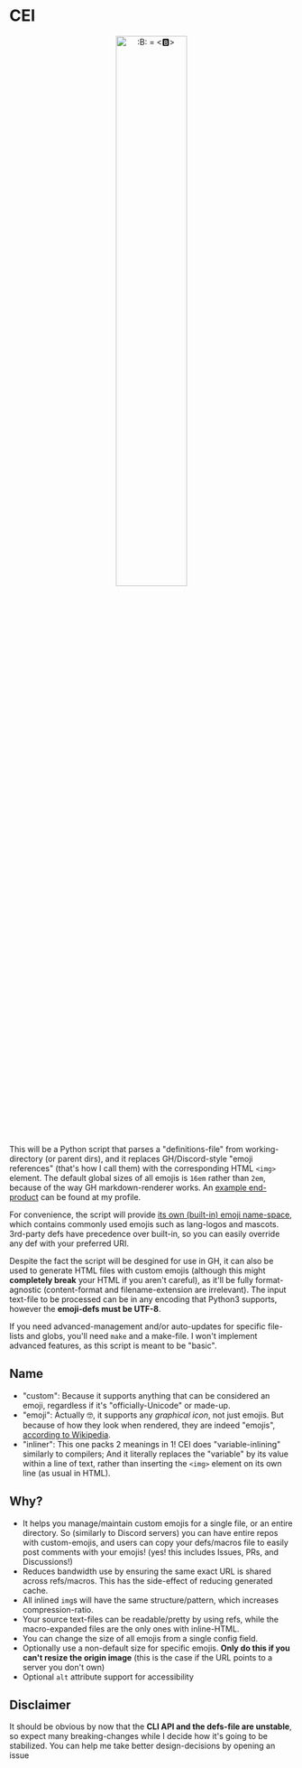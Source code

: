 # CEI
<div align=center>
  <img
    alt=":B: = <🅱️>"
    src=icon.svg
    width=50% height=50%
  >
</div>

This will be a Python script that parses a "definitions-file" from working-directory (or parent dirs), and it replaces GH/Discord-style "emoji references" (that's how I call them) with the corresponding HTML `<img>` element. The default global sizes of all emojis is `16em` rather than `2em`, because of the way GH markdown-renderer works. An [example end-product](https://github.com/Rudxain/Rudxain/blob/main/README.md#langs) can be found at my profile.

For convenience, the script will provide [its own (built-in) emoji name-space](cei-def.csv), which contains commonly used emojis such as lang-logos and mascots. 3rd-party defs have precedence over built-in, so you can easily override any def with your preferred URI.

Despite the fact the script will be desgined for use in GH, it can also be used to generate HTML files with custom emojis (although this might **completely break** your HTML if you aren't careful), as it'll be fully format-agnostic (content-format and filename-extension are irrelevant). The input text-file to be processed can be in any encoding that Python3 supports, however the **emoji-defs must be UTF-8**.

If you need advanced-management and/or auto-updates for specific file-lists and globs, you'll need `make` and a make-file. I won't implement advanced features, as this script is meant to be "basic".

## Name
- "custom": Because it supports anything that can be considered an emoji, regardless if it's "officially-Unicode" or made-up.
- "emoji": Actually 🤓, it supports any *graphical icon*, not just emojis. But because of how they look when rendered, they are indeed "emojis", [according to Wikipedia](https://en.wikipedia.org/wiki/Emoji).
- "inliner": This one packs 2 meanings in 1! CEI does "variable-inlining" similarly to compilers; And it literally replaces the "variable" by its value within a line of text, rather than inserting the `<img>` element on its own line (as usual in HTML).

## Why?
- It helps you manage/maintain custom emojis for a single file, or an entire directory. So (similarly to Discord servers) you can have entire repos with custom-emojis, and users can copy your defs/macros file to easily post comments with your emojis! (yes! this includes Issues, PRs, and Discussions!)
- Reduces bandwidth use by ensuring the same exact URL is shared across refs/macros. This has the side-effect of reducing generated cache.
- All inlined `img`s will have the same structure/pattern, which increases compression-ratio.
- Your source text-files can be readable/pretty by using refs, while the macro-expanded files are the only ones with inline-HTML.
- You can change the size of all emojis from a single config field.
- Optionally use a non-default size for specific emojis. **Only do this if you can't resize the origin image** (this is the case if the URL points to a server you don't own)
- Optional `alt` attribute support for accessibility

## Disclaimer
It should be obvious by now that the **CLI API and the defs-file are unstable**, so expect many breaking-changes while I decide how it's going to be stabilized. You can help me take better design-decisions by opening an issue
